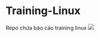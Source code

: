 # Training-Linux
Repo chứa báo cáo training linux
<img src="https://www.flickr.com/gp/191112450@N03/036T9N">
